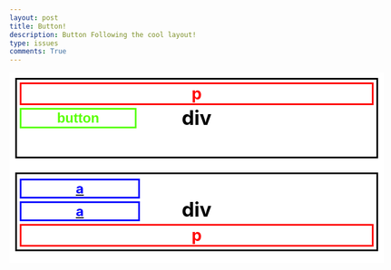 ```yaml
---
layout: post
title: Button!
description: Button Following the cool layout!
type: issues
comments: True
---
```


<div class="container">
    <div class="wrappertop">
        <p class="paragraph">p</p>
        <button class="greenButton" onclick="flipText()">button</button>
        <div class="floatingDivTop">div</div>
    </div>
    <div class="wrapperbtm">
        <div class="floatingDivBtm">div</div>
        <a href="https://www.youtube.com/watch?v=dQw4w9WgXcQ">
            <div class="link">a</div>
        </a>
        <a href="https://www.youtube.com">
            <div class="link">a</div>
        </a>
        <p class="paragraph">p</p>
    </div>
</div>

<script>
    const animalFacts = [
    "Penguins can jump up to 6 feet in the air.",
    "Kangaroos cannot walk backward.",
    "Octopuses have three hearts.",
    "Owls can rotate their heads 270 degrees.",
    "A group of flamingos is called a 'flamboyance.'",
    "Elephants are excellent swimmers.",
    "Cats have a unique nose print, just like human fingerprints.",
    "Honeybees can recognize human faces.",
    "The cheetah is the fastest land animal.",
    "A newborn kangaroo is the size of a lima bean.",
    "A group of crows is called a 'murder.'",
    "A chameleon's tongue is longer than its body.",
    "Polar bears are left-handed.",
    "The mantis shrimp has 16 color receptors in its eyes."
    ];

    let factCount = 0;

    function flipText () {
        const paragraph = document.getElementsByClassName("paragraph")[0]
        if (factCount == animalFacts.length) {
            factCount = 0;
        }
        const randomFact = animalFacts[factCount]
        paragraph.innerText = randomFact;
        factCount++
        return;
    }
</script>

<style>
    .container {
        padding: 10px 10px 10px 10px;
        width: 640px;
        background-color: #ffff !important;
    }
    .wrappertop {
        background-color: #ffff;
        border: 3px solid black;
        padding: 5px;
        padding-bottom: 7.5%;
        margin-bottom: 25px;
    }
    .wrapperbtm {
        background-color: #ffff;
        border: 3px solid black;
        padding: 5px;
        margin-bottom: 10px;
        padding-bottom: 0%;
    }
    .paragraph {
        border: 3px solid red;
        color: red !important;
        margin-top: 0px;
        margin-bottom: 5px;
        text-align: center;
        font-size: 28px;
        font-weight: bold;
    }
    .greenButton {
        position: relative;
        border: 3px solid #59ff00;
        background-color: #ffff !important;
        color: #59ff00 !important;
        font-size: 24px;
        font-weight: bold;
        width: 33%;
        z-index: 10;
    }
    .greenButton:hover {
        position: relative;
        border: 3px outset #59ff00;
        background-color: #ffff !important;
        color: #59ff00 !important;
        font-size: 24px;
        font-weight: bold;
        width: 33%;
        z-index: 10;
    }
    .greenButton:active {
        position: relative;
        border: 3px inset #59ff00;
        background-color: #ffff;
        color: #59ff00;
        font-size: 24px;
        font-weight: bold;
        width: 33%;
        z-index: 10;
    }
    .floatingDivTop {
        position: relative;
        text-align: center;
        margin-top: -40px;
        color: black;
        font-size: 35px;
        font-weight: bold;
    }
    .floatingDivBtm {
        position: relative;
        text-align: center;
        color: black;
        font-size: 35px;
        margin-bottom: -75px;
        padding-top: 36px;
        font-weight: bold;
    }
    .link {
        position: relative;
        border: 3px solid blue;
        color: blue;
        background-color: #ffff;
        width: 33%;
        text-align: center;
        font-size: 24px;
        font-weight: bold;
        margin-bottom: 5px;
        z-index: 10;
    }
</style>
